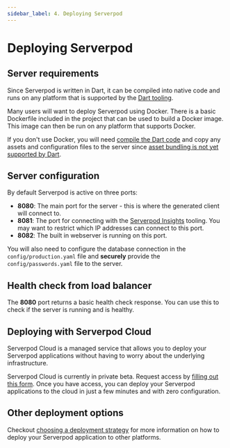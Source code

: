 ```yaml
---
sidebar_label: 4. Deploying Serverpod
---
```


# Deploying Serverpod

## Server requirements

Since Serverpod is written in Dart, it can be compiled into native code and runs on any platform that is supported by the [Dart tooling](https://dart.dev/get-dart#system-requirements).

Many users will want to deploy Serverpod using Docker. There is a basic Dockerfile included in the project that can be used to build a Docker image. This image can then be run on any platform that supports Docker.

If you don't use Docker, you will need [compile the Dart code](https://dart.dev/tools/dart-compile) and copy any assets and configuration files to the server since [asset bundling is not yet supported by Dart](https://github.com/dart-lang/sdk/issues/55195).

## Server configuration

By default Serverpod is active on three ports:

- **8080**: The main port for the server - this is where the generated client will connect to.
- **8081**: The port for connecting with the [Serverpod Insights](../tools/insights) tooling. You may want to restrict which IP addresses can connect to this port.
- **8082**: The built in webserver is running on this port.

You will also need to configure the database connection in the `config/production.yaml` file and **securely** provide the `config/passwords.yaml` file to the server.

## Health check from load balancer

The **8080** port returns a basic health check response. You can use this to check if the server is running and is healthy.

## Deploying with Serverpod Cloud

Serverpod Cloud is a managed service that allows you to deploy your Serverpod applications without having to worry about the underlying infrastructure.

Serverpod Cloud is currently in private beta. Request access by [filling out this form](https://docs.google.com/forms/d/e/1FAIpQLSfBteB7hoLJ2xPgs0CXj9RpLt2gogvJZSpEv2ye8ziWuXfGFA/viewform). Once you have access, you can deploy your Serverpod applications to the cloud in just a few minutes and with zero configuration.

## Other deployment options

Checkout [choosing a deployment strategy](../deployments/deployment-strategy) for more information on how to deploy your Serverpod application to other platforms.
